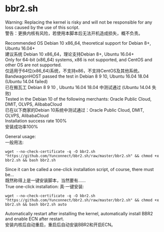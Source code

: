 # bbr2.sh

Warning: Replacing the kernel is risky and will not be responsible for any loss caused by the use of this script.  
警告：更换内核有风险，若使用本脚本后无法开机造成损失，概不负责。

Recommended OS Debian 10 x86_64, theoretical support for Debian 8+, Ubuntu 16.04+  
建议系统 Debian 10 x86_64，理论支持Debian 8+, Ubuntu 16.04+  
Only for 64-bit (x86_64) systems, x86 is not supported, and CentOS and other OS are not supported.  
仅适用于64位(x86_64)系统，不支持x86，不支持CentOS及其他系统。  
BandwagonHOST passed the test in Debian 8 9 10, Ubuntu 16.04 18.04 (Ubuntu 14.04 failed)  
已在搬瓦工 Debian 8 9 10 , Ubuntu 16.04 18.04 中测试通过 (Ubuntu 14.04 失败)  
Tested in the Debian 10 of the following merchants: Oracle Public Cloud, DMIT, OLVPS, AlibabaCloud  
已在以下商家的Debian 10系统中测试通过：Oracle Public Cloud, DMIT, OLVPS, AlibabaCloud  
Installation success rate 100%  
安装成功率100%  

General usage:  
一般用法:  
```
wget --no-check-certificate -q -O bbr2.sh "https://github.com/Yunconnect/bbr2.sh/raw/master/bbr2.sh" && chmod +x bbr2.sh && bash bbr2.sh
```

Since it can be called a one-click installation script, of course, there must be...  
既然称得上是一键安装脚本，当然要有......  
True one-click installation:
真·一键安装:  
```
wget --no-check-certificate -q -O bbr2.sh "https://github.com/Yunconnect/bbr2.sh/raw/master/bbr2.sh" && chmod +x bbr2.sh && bash bbr2.sh auto
```

Automatically restart after installing the kernel, automatically install BBR2 and enable ECN after restart.  
安装内核后自动重启，重启后自动安装BBR2和开启ECN。  

